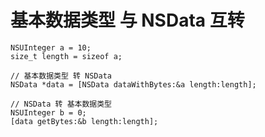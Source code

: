 # 基本数据类型 与 NSData 互转

```ObjC
NSUInteger a = 10;
size_t length = sizeof a;

// 基本数据类型 转 NSData
NSData *data = [NSData dataWithBytes:&a length:length];

// NSData 转 基本数据类型
NSUInteger b = 0;
[data getBytes:&b length:length];
```

